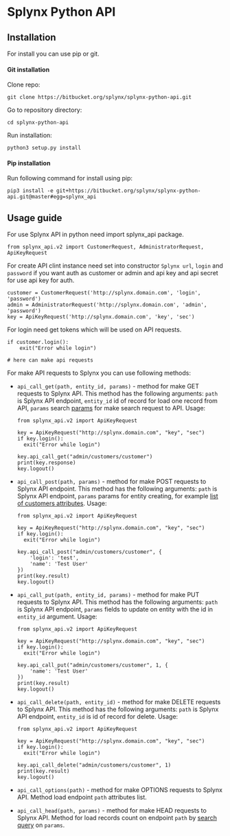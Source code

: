 # Splynx Python API

## Installation

For install you can use pip or git.

#### Git installation

Clone repo:

~~~
git clone https://bitbucket.org/splynx/splynx-python-api.git
~~~

Go to repository directory:

~~~
cd splynx-python-api
~~~

Run installation:

~~~
python3 setup.py install
~~~

#### Pip installation

Run following command for install using pip:

~~~
pip3 install -e git+https://bitbucket.org/splynx/splynx-python-api.git@master#egg=splynx_api
~~~

## Usage guide

For use Splynx API in python need import splynx_api package.

~~~
from splynx_api.v2 import CustomerRequest, AdministratorRequest, ApiKeyRequest
~~~

For create API clint instance need set into constructor `Splynx url`, `login` and `password`
if you want auth as customer or admin and api key and api secret for use api key for auth.

~~~
customer = CustomerRequest('http://splynx.domain.com', 'login', 'password')
admin = AdministratorRequest('http://splynx.domain.com', 'admin', 'password')
key = ApiKeyRequest('http://splynx.domain.com', 'key', 'sec')
~~~

For login need get tokens which will be used on API requests.

~~~
if customer.login():
    exit("Error while login")

# here can make api requests
~~~

For make API requests to Splynx you can use following methods:

+ `api_call_get(path, entity_id, params)` - method for make GET requests to Splynx API. This method has the following arguments:
  `path` is Splynx API endpoint,
  `entity_id` id of record for load one record from API,
  `params` search [params](https://splynx.docs.apiary.io/#introduction/search,-order,-limit,-and-offset) for make search
  request to API. Usage:
  ~~~
  from splynx_api.v2 import ApiKeyRequest
  
  key = ApiKeyRequest("http://splynx.domain.com", "key", "sec")
  if key.login():
    exit("Error while login")
  
  key.api_call_get("admin/customers/customer")
  print(key.response)
  key.logout()
  ~~~

+ `api_call_post(path, params)` - method for make POST requests to Splynx API endpoint. This method has the following arguments:
  `path` is Splynx API endpoint, `params` params for entity creating, for example
  [list of customers attributes](https://splynx.docs.apiary.io/#reference/customers/customers-collection/create-a-customer). Usage:
  ~~~
  from splynx_api.v2 import ApiKeyRequest
  
  key = ApiKeyRequest("http://splynx.domain.com", "key", "sec")
  if key.login():
    exit("Error while login")
  
  key.api_call_post("admin/customers/customer", {
      'login': 'test',
      'name': 'Test User'
  })
  print(key.result)
  key.logout()
  ~~~
+ `api_call_put(path, entity_id, params)` - method for make PUT requests to Splynx API. This method has the following arguments:
  `path` is Splynx API endpoint,
  `params` fields to update on entity with the id in `entity_id` argument. Usage:
  ~~~
  from splynx_api.v2 import ApiKeyRequest
  
  key = ApiKeyRequest("http://splynx.domain.com", "key", "sec")
  if key.login():
    exit("Error while login")
  
  key.api_call_put("admin/customers/customer", 1, {
      'name': 'Test User'
  })
  print(key.result)
  key.logout()
  ~~~

+ `api_call_delete(path, entity_id)` - method for make DELETE requests to Splynx API. This method has the following arguments:
  `path` is Splynx API endpoint, `entity_id` is id of record for delete. Usage:
  ~~~
  from splynx_api.v2 import ApiKeyRequest
  
  key = ApiKeyRequest("http://splynx.domain.com", "key", "sec")
  if key.login():
    exit("Error while login")
  
  key.api_call_delete("admin/customers/customer", 1)
  print(key.result)
  key.logout()
  ~~~
  
+ `api_call_options(path)` - method for make OPTIONS requests to Splynx API.
  Method load endpoint `path` attributes list.
  
+ `api_call_head(path, params)` - method for make HEAD requests to Splynx API.
  Method for load records count on endpoint `path` by [search query](https://splynx.docs.apiary.io/#introduction/search,-order,-limit,-and-offset) on `params`.
